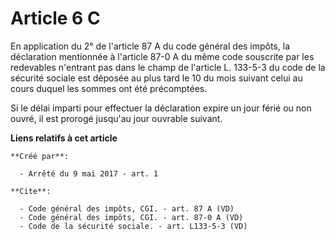# Article 6 C

En application du 2° de l'article 87 A du code général des impôts, la déclaration mentionnée à l'article 87-0 A du même code
souscrite par les redevables n'entrant pas dans le champ de l'article L. 133-5-3 du code de la sécurité sociale est déposée
au plus tard le 10 du mois suivant celui au cours duquel les sommes ont été précomptées. 

Si le délai imparti pour effectuer la déclaration expire un jour férié ou non ouvré, il est prorogé jusqu'au jour ouvrable
suivant.

**Liens relatifs à cet article**

	**Créé par**:

	  - Arrêté du 9 mai 2017 - art. 1

	**Cite**:

	  - Code général des impôts, CGI. - art. 87 A (VD)
	  - Code général des impôts, CGI. - art. 87-0 A (VD)
	  - Code de la sécurité sociale. - art. L133-5-3 (VD)
